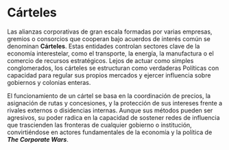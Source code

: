 # Cárteles

Las alianzas corporativas de gran escala formadas por varias empresas, gremios o consorcios que cooperan bajo acuerdos de interés común se denominan **Cárteles**. Estas entidades controlan sectores clave de la economía interestelar, como el transporte, la energía, la manufactura o el comercio de recursos estratégicos. Lejos de actuar como simples conglomerados, los cárteles se estructuran como verdaderas Políticas con capacidad para regular sus propios mercados y ejercer influencia sobre gobiernos y colonias enteras.

El funcionamiento de un cártel se basa en la coordinación de precios, la asignación de rutas y concesiones, y la protección de sus intereses frente a rivales externos o disidencias internas. Aunque sus métodos pueden ser agresivos, su poder radica en la capacidad de sostener redes de influencia que trascienden las fronteras de cualquier gobierno o institución, convirtiéndose en actores fundamentales de la economía y la política de _**The Corporate Wars**_.
